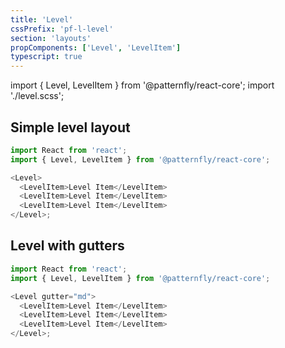 ```yaml
---
title: 'Level'
cssPrefix: 'pf-l-level'
section: 'layouts'
propComponents: ['Level', 'LevelItem']
typescript: true
---
```


import { Level, LevelItem } from '@patternfly/react-core';
import './level.scss';

## Simple level layout

```js
import React from 'react';
import { Level, LevelItem } from '@patternfly/react-core';

<Level>
  <LevelItem>Level Item</LevelItem>
  <LevelItem>Level Item</LevelItem>
  <LevelItem>Level Item</LevelItem>
</Level>;
```

## Level with gutters

```js
import React from 'react';
import { Level, LevelItem } from '@patternfly/react-core';

<Level gutter="md">
  <LevelItem>Level Item</LevelItem>
  <LevelItem>Level Item</LevelItem>
  <LevelItem>Level Item</LevelItem>
</Level>;
```
